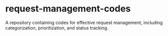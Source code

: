 # request-management-codes
A repository containing codes for effective request management, including categorization, prioritization, and status tracking.
